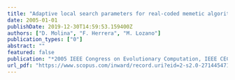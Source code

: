 ```yaml
---
title: "Adaptive local search parameters for real-coded memetic algorithms"
date: 2005-01-01
publishDate: 2019-12-30T14:59:53.159400Z
authors: ["D. Molina", "F. Herrera", "M. Lozano"]
publication_types: ["0"]
abstract: ""
featured: false
publication: "*2005 IEEE Congress on Evolutionary Computation, IEEE CEC 2005. Proceedings*"
url_pdf: "https://www.scopus.com/inward/record.uri?eid=2-s2.0-27144547148&partnerID=40&md5=965b2a143b49980ceb5568ff1fc03a20"
---
```



